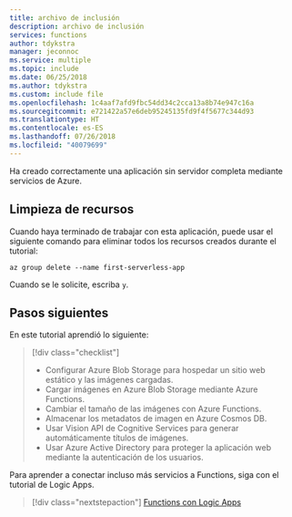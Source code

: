 ```yaml
---
title: archivo de inclusión
description: archivo de inclusión
services: functions
author: tdykstra
manager: jeconnoc
ms.service: multiple
ms.topic: include
ms.date: 06/25/2018
ms.author: tdykstra
ms.custom: include file
ms.openlocfilehash: 1c4aaf7afd9fbc54dd34c2cca13a8b74e947c16a
ms.sourcegitcommit: e721422a57e6deb95245135fd9f4f5677c344d93
ms.translationtype: HT
ms.contentlocale: es-ES
ms.lasthandoff: 07/26/2018
ms.locfileid: "40079699"
---
```

Ha creado correctamente una aplicación sin servidor completa mediante servicios de Azure.

## <a name="clean-up-resources"></a>Limpieza de recursos

Cuando haya terminado de trabajar con esta aplicación, puede usar el siguiente comando para eliminar todos los recursos creados durante el tutorial:

```azurecli
az group delete --name first-serverless-app
```

Cuando se le solicite, escriba `y`.  

## <a name="next-steps"></a>Pasos siguientes

En este tutorial aprendió lo siguiente:
> [!div class="checklist"]
> * Configurar Azure Blob Storage para hospedar un sitio web estático y las imágenes cargadas.
> * Cargar imágenes en Azure Blob Storage mediante Azure Functions.
> * Cambiar el tamaño de las imágenes con Azure Functions.
> * Almacenar los metadatos de imagen en Azure Cosmos DB.
> * Usar Vision API de Cognitive Services para generar automáticamente títulos de imágenes.
> * Usar Azure Active Directory para proteger la aplicación web mediante la autenticación de los usuarios.

Para aprender a conectar incluso más servicios a Functions, siga con el tutorial de Logic Apps. 

> [!div class="nextstepaction"]
> [Functions con Logic Apps](https://docs.microsoft.com/azure/azure-functions/functions-twitter-email)